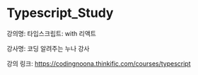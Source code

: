 # Typescript_Study

강의명: 타입스크립트: with 리액트


강사명: 코딩 알려주는 누나 강사


강의 링크: https://codingnoona.thinkific.com/courses/typescript

